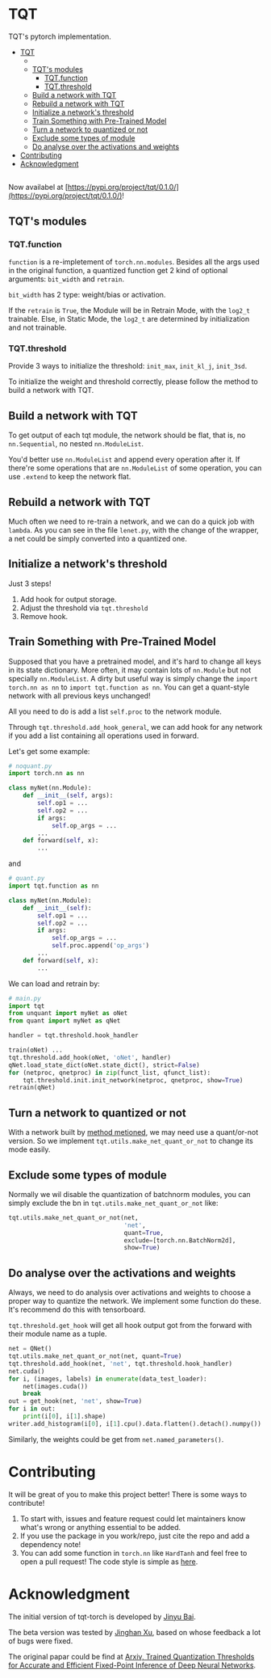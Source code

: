 # TQT
TQT's pytorch implementation.

- [TQT](#tqt)
  - [](#)
  - [TQT's modules](#tqts-modules)
    - [TQT.function](#tqtfunction)
    - [TQT.threshold](#tqtthreshold)
  - [Build a network with TQT](#build-a-network-with-tqt)
  - [Rebuild a network with TQT](#rebuild-a-network-with-tqt)
  - [Initialize a network's threshold](#initialize-a-networks-threshold)
  - [Train Something with Pre-Trained Model](#train-something-with-pre-trained-model)
  - [Turn a network to quantized or not](#turn-a-network-to-quantized-or-not)
  - [Exclude some types of module](#exclude-some-types-of-module)
  - [Do analyse over the activations and weights](#do-analyse-over-the-activations-and-weights)
- [Contributing](#contributing)
- [Acknowledgment](#acknowledgment)

## 

Now availabel at  [https://pypi.org/project/tqt/0.1.0/](https://pypi.org/project/tqt/0.1.0/)!

## TQT's modules

### TQT.function 

`function` is a re-impletement of `torch.nn.modules`. Besides all the args used in the original function, a quantized function get 2 kind of optional arguments: `bit_width` and `retrain`. 

`bit_width` has 2 type: weight/bias or activation. 

If the `retrain` is `True`, the Module will be in Retrain Mode, with the `log2_t` trainable. Else, in Static Mode, the `log2_t` are determined by initialization and not trainable.

### TQT.threshold

Provide 3 ways to initialize the threshold: `init_max`, `init_kl_j`, `init_3sd`. 

To initialize the weight and threshold correctly, please follow the method to build a network with TQT.

## Build a network with TQT

To get output of each tqt module, the network should be flat, that is, no `nn.Sequential`, no nested `nn.ModuleList`. 

You'd better use `nn.ModuleList` and append every operation after it. If there're some operations that are `nn.ModuleList` of some operation, you can use `.extend` to keep the network flat. 

## Rebuild a network with TQT 

Much often we need to re-train a network, and we can do a quick job with `lambda`. As you can see in the file `lenet.py`, with the change of the wrapper, a net could be simply converted into a quantized one. 

## Initialize a network's threshold 

Just 3 steps! 

1. Add hook for output storage.
2. Adjust the threshold via `tqt.threshold` 
3. Remove hook.

## Train Something with Pre-Trained Model

Supposed that you have a pretrained model, and it's hard to change all keys in its state dictionary. More often, it may contain lots of `nn.Module` but not specially `nn.ModuleList`. A dirty but useful way is simply change the `import torch.nn as nn` to `import tqt.function as nn`. You can get a quant-style network with all previous keys unchanged! 

All you need to do is add a list `self.proc` to the network module.

Through `tqt.threshold.add_hook_general`, we can add hook for any network if you add a list containing all operations used in forward.

Let's get some example: 

```py
# noquant.py
import torch.nn as nn 

class myNet(nn.Module):
    def __init__(self, args):
        self.op1 = ... 
        self.op2 = ...
        if args:
            self.op_args = ...
        ...
    def forward(self, x):
        ...
```

and

```py
# quant.py
import tqt.function as nn 

class myNet(nn.Module):
    def __init__(self):
        self.op1 = ... 
        self.op2 = ...
        if args:
            self.op_args = ...
            self.proc.append('op_args')
        ...
    def forward(self, x):
        ...
```

We can load and retrain by:

```py
# main.py 
import tqt
from unquant import myNet as oNet
from quant import myNet as qNet

handler = tqt.threshold.hook_handler

train(oNet) ... 
tqt.threshold.add_hook(oNet, 'oNet', handler)
qNet.load_state_dict(oNet.state_dict(), strict=False)
for (netproc, qnetproc) in zip(funct_list, qfunct_list):
    tqt.threshold.init.init_network(netproc, qnetproc, show=True)
retrain(qNet)
```

## Turn a network to quantized or not

With a network built by [method metioned](#train-something-with-pre-trained-model), we may need use a quant/or-not version. So we implement `tqt.utils.make_net_quant_or_not` to change its mode easily.

## Exclude some types of module

Normally we wil disable the quantization of batchnorm modules, you can simply exclude the bn in `tqt.utils.make_net_quant_or_not` like:

```py
tqt.utils.make_net_quant_or_not(net,
                                'net',
                                quant=True,
                                exclude=[torch.nn.BatchNorm2d],
                                show=True)
```

## Do analyse over the activations and weights

Always, we need to do analysis over activations and weights to choose a proper way to quantize the network. We implement some function do these. It's recommend do this with tensorboard.

`tqt.threshold.get_hook` will get all hook output got from the forward with their module name as a tuple. 

```py
net = QNet()
tqt.utils.make_net_quant_or_not(net, quant=True)
tqt.threshold.add_hook(net, 'net', tqt.threshold.hook_handler)
net.cuda()
for i, (images, labels) in enumerate(data_test_loader):
    net(images.cuda())
    break
out = get_hook(net, 'net', show=True)
for i in out:
    print(i[0], i[1].shape)
writer.add_histogram(i[0], i[1].cpu().data.flatten().detach().numpy())
```

Similarly, the weights could be get from `net.named_parameters()`.


# Contributing 

It will be great of you to make this project better! There is some ways to contribute!

1. To start with, issues and feature request could let maintainers know what's wrong or anything essential to be added. 
2. If you use the package in you work/repo, just cite the repo and add a dependency note! 
3. You can add some function in `torch.nn` like `HardTanh` and feel free to open a pull request! The code style is simple as [here](style.md).

# Acknowledgment 

The initial version of tqt-torch is developed by [Jinyu Bai](https://github.com/buaabai). 

The beta version was tested by [Jinghan Xu](https://github.com/Xu-Jinghan), based on whose feedback a lot of bugs were fixed.

The original papar could be find at [Arxiv, Trained Quantization Thresholds for Accurate and Efficient Fixed-Point Inference of Deep Neural Networks](https://arxiv.org/abs/1903.08066).